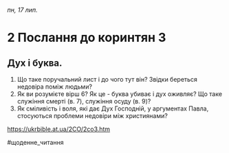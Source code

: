 
_пн, 17 лип._

# 2 Послання до коринтян 3

## Дух і буква.
1. Що таке поручальний лист і до чого тут він? Звідки береться недовіра поміж людьми?
2. Як ви розумієте вірш 6? Як це - буква убиває і дух оживляє? Що таке служіння смерті (в. 7), служіння осуду (в. 9)?
3. Як сміливість і воля, які дає Дух Господній, у аргументах Павла, стосуються проблеми недовіри між християнами?

https://ukrbible.at.ua/2CO/2co3.htm 

#щоденне_читання
